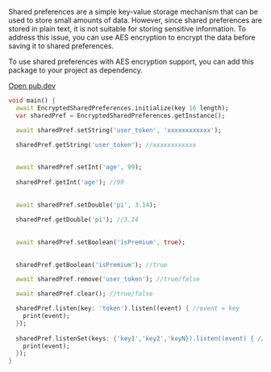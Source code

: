Shared preferences are a simple key-value storage mechanism that can be used to store small amounts
of data. However, since shared preferences are stored in plain text, it is not suitable for storing
sensitive information. To address this issue, you can use AES encryption to encrypt the data before
saving it to shared preferences.

To use shared preferences with AES encryption support, you can add this package to your project as
dependency.

[Open pub.dev](https://pub.dev/packages/encrypt_shared_preferences)

```dart
void main() {
  await EncryptedSharedPreferences.initialize(key 16 length);
  var sharedPref = EncryptedSharedPreferences.getInstance();

  await sharedPref.setString('user_token', 'xxxxxxxxxxxx');

  sharedPref.getString('user_token'); //xxxxxxxxxxxx
  
  
  await sharedPref.setInt('age', 99);
  
  sharedPref.getInt('age'); //99
  
  
  await sharedPref.setDouble('pi', 3.14);
  
  sharedPref.getDouble('pi'); //3.14
  
  
  await sharedPref.setBoolean('isPremium', true);
  
  
  sharedPref.getBoolean('isPremium'); //true

  await sharedPref.remove('user_token'); //true/false

  await sharedPref.clear(); //true/false

  sharedPref.listen(key: 'token').listen((event) { //event = key
    print(event);
  });
  
  sharedPref.listenSet(keys: {'key1','key2','keyN}).listen((event) { //event = key
    print(event);
  });
}
